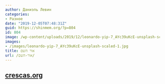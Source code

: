 ```yaml
---
author: Даниэль Левин
categories:
- Разное
date: "2019-12-05T07:48:31Z"
guid: https://shinmem.org/?p=804
id: 804
image: /wp-content/uploads/2019/12/leonardo-yip-7_AYc39uKcE-unsplash-scaled-1.jpg
images:
- /images/leonardo-yip-7_AYc39uKcE-unsplash-scaled-1.jpg
title: אור השם
url: /אור-השם/
---
```

<!--more-->

## [crescas.org](https://crescas.org/)